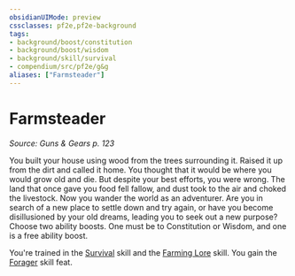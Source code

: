 ```yaml
---
obsidianUIMode: preview
cssclasses: pf2e,pf2e-background
tags:
- background/boost/constitution
- background/boost/wisdom
- background/skill/survival
- compendium/src/pf2e/g&g
aliases: ["Farmsteader"]
---
```

# Farmsteader
*Source: Guns & Gears p. 123*  

You built your house using wood from the trees surrounding it. Raised it up from the dirt and called it home. You thought that it would be where you would grow old and die. But despite your best efforts, you were wrong. The land that once gave you food fell fallow, and dust took to the air and choked the livestock. Now you wander the world as an adventurer. Are you in search of a new place to settle down and try again, or have you become disillusioned by your old dreams, leading you to seek out a new purpose? Choose two ability boosts. One must be to Constitution or Wisdom, and one is a free ability boost.

You're trained in the [Survival](compendium/skills.md#Survival) skill and the [Farming Lore](compendium/skills.md#Lore) skill. You gain the [Forager](compendium/feats/forager.md) skill feat.